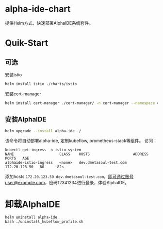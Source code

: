 # alpha-ide-chart
提供Helm方式，快速部署AlphaIDE系统套件。

# Quik-Start
## 可选
  安装istio
  
  ```bash
  helm install istio ./charts/istio
  ```
  
  安装cert-manager

  ```bash
  helm install cert-manager ./cert-manager/ -n cert-manager --namespace cert-manager --create-namespace
  ```
## 安装AlphaIDE


```bash
helm upgrade --install alpha-ide ./ 
```
该命令将自动部署alpha-ide, 定制kubeflow, prometheus-stack等组件。
访问：
```
kubectl get ingress -n istio-system
NAME                     CLASS    HOSTS                    ADDRESS         PORTS   AGE
alphaide-istio-ingress   <none>   dev.dmetasoul-test.com   172.20.123.50   80      82s
```
添加hosts `172.20.123.50 dev.dmetasoul-test.com`，即可通过账号user@example.com，密码12341234进行登录，体验AlphaIDE。

# 卸载AlphaIDE

```
helm uninstall alpha-ide
bash ./uninstall_kubeflow_profile.sh
```